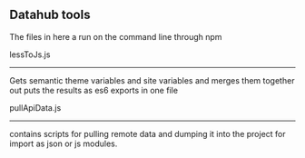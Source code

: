 ## Datahub tools

The files in here a run on the command line through npm


lessToJs.js
____________

Gets semantic theme variables and site variables and merges them together out puts the results as es6 exports in one file


pullApiData.js

----------

contains scripts for pulling remote data and dumping it into the project for import as json or js modules.
